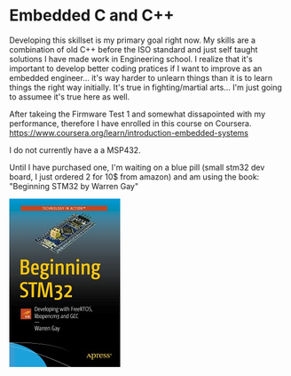 # Embedded C and C++

Developing this skillset is my primary goal right now. My skills are a combination of old C++ before the ISO standard and just self taught solutions I have made work in Engineering school. I realize that it's important to develop better coding pratices if I want to improve as an embedded engineer... it's way harder to unlearn things than it is to learn things the right way initially. It's true in fighting/martial arts... I'm just going to assumee it's true here as well.

After takeing the Firmware Test 1 and somewhat dissapointed with my performance, therefore I have enrolled in this course on Coursera. https://www.coursera.org/learn/introduction-embedded-systems

I do not currently have a a MSP432. 

Until I have purchased one, I'm waiting on a blue pill (small stm32 dev board, I just ordered 2 for 10$ from amazon) and am using the book: "Beginning STM32 by Warren Gay"

![Current book I'm using](https://github.com/kbickham/Coding-Challenges-and-Tests/blob/master/Embedded%20C%20and%20C%2B%2B/bookcover.jpg)
